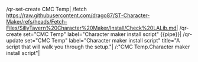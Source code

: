 /qr-set-create CMC Temp|
/fetch https://raw.githubusercontent.com/drago87/ST-Character-Maker/refs/heads/Fetch-Files/SillyTavern%20Character%20Maker/Install/Check%20LALib.md|
/qr-create set="CMC Temp" label="Character maker install script" {{pipe}}|
/qr-update set="CMC Temp" label="Character maker install script" title="A script that will walk you through the setup."|
/:"CMC Temp.Character maker install script"|
